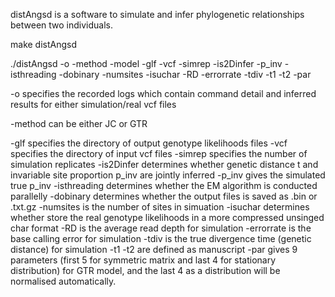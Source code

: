 distAngsd is a software to simulate and infer phylogenetic relationships between two individuals.

make distAngsd

./distAngsd -o -method -model -glf -vcf -simrep -is2Dinfer -p_inv -isthreading -dobinary -numsites -isuchar -RD -errorrate -tdiv -t1 -t2 -par

-o specifies the recorded logs which contain command detail and inferred results for either simulation/real vcf files

-method can be either JC or GTR

-glf specifies the directory of output genotype likelihoods files
-vcf specifies the directory of input vcf files
-simrep specifies the number of simulation replicates
-is2Dinfer determines whether genetic distance t and invariable site proportion p_inv are jointly inferred
-p_inv gives the simulated true p_inv
-isthreading determines whether the EM algorithm is conducted parallelly
-dobinary determines whether the output files is saved as .bin or .txt.gz
-numsites is the number of sites in simuation
-isuchar determines whether store the real genotype likelihoods in a more compressed unsinged char format
-RD is the average read depth for simulation
-errorrate is the base calling error for simulation
-tdiv is the true divergence time (genetic distance) for simulation
-t1 -t2 are defined as manuscript
-par gives 9 parameters (first 5 for symmetric matrix and last 4 for stationary distribution) for GTR model, and the last 4 as a distribution will be normalised automatically.
